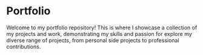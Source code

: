 # Portfolio
Welcome to my portfolio repository! This is where I showcase a collection of my projects and work, demonstrating my skills and passion for explore my diverse range of projects, from personal side projects to professional contributions.
